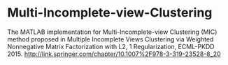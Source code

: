 # Multi-Incomplete-view-Clustering
The MATLAB implementation for Multi-Incomplete-view Clustering (MIC) method proposed in Multiple Incomplete Views Clustering via Weighted Nonnegative Matrix Factorization with L2, 1 Regularization, ECML-PKDD 2015.
http://link.springer.com/chapter/10.1007%2F978-3-319-23528-8_20
